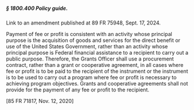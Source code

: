 ##### § 1800.400 Policy guide. #####

Link to an amendment published at 89 FR 75948, Sept. 17, 2024.

Payment of fee or profit is consistent with an activity whose principal purpose is the acquisition of goods and services for the direct benefit or use of the United States Government, rather than an activity whose principal purpose is Federal financial assistance to a recipient to carry out a public purpose. Therefore, the Grants Officer shall use a procurement contract, rather than a grant or cooperative agreement, in all cases where fee or profit is to be paid to the recipient of the instrument or the instrument is to be used to carry out a program where fee or profit is necessary to achieving program objectives. Grants and cooperative agreements shall not provide for the payment of any fee or profit to the recipient.

[85 FR 71817, Nov. 12, 2020]